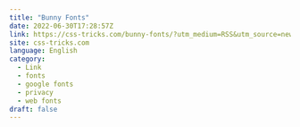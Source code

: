 ```yaml
---
title: "Bunny Fonts"
date: 2022-06-30T17:28:57Z
link: https://css-tricks.com/bunny-fonts/?utm_medium=RSS&utm_source=news.12bit.vn
site: css-tricks.com
language: English
category:
  - Link
  - fonts
  - google fonts
  - privacy
  - web fonts
draft: false
---
```

